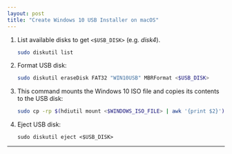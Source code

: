 ```yaml
---
layout: post
title: "Create Windows 10 USB Installer on macOS"
---
```


1. List available disks to get `<$USB_DISK>` (e.g. *disk4*).
   ```bash
   sudo diskutil list
   ```
2. Format USB disk:
   ```bash
   sudo diskutil eraseDisk FAT32 "WIN10USB" MBRFormat <$USB_DISK>
   ```
3. This command mounts the Windows 10 ISO file and copies its contents to the USB disk:
   ```bash
   sudo cp -rp $(hdiutil mount <$WINDOWS_ISO_FILE> | awk '{print $2}')/. /Volumes/WIN10USB/
   ```
4. Eject USB disk:
   ```
   sudo diskutil eject <$USB_DISK>
   ```

---
